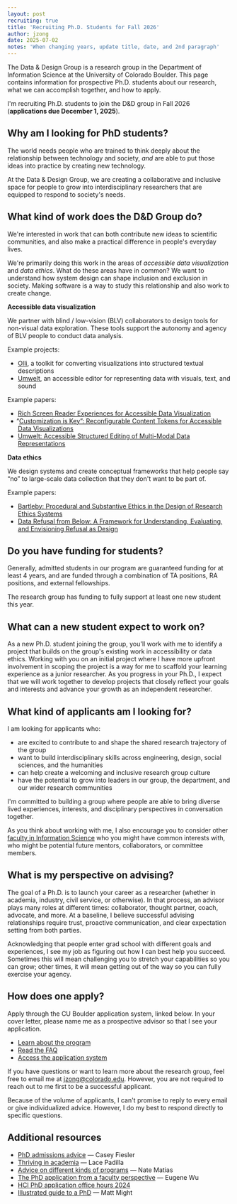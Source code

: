 ```yaml
---
layout: post
recruiting: true
title: 'Recruiting Ph.D. Students for Fall 2026'
author: jzong
date: 2025-07-02
notes: 'When changing years, update title, date, and 2nd paragraph'
---
```


The <span class="dnd">Data & Design</span> Group is a research group in the Department of Information Science at the University of Colorado Boulder. This page contains information for prospective Ph.D. students about our research, what we can accomplish together, and how to apply.

I'm recruiting Ph.D. students to join the <span class="dnd">D&D</span> group in Fall 2026 (**applications due December 1, 2025**).

## Why am I looking for PhD students?

The world needs people who are trained to think deeply about the relationship between technology and society, _and_ are able to put those ideas into practice by creating new technology.

At the <span class="dnd">Data & Design</span> Group, we are creating a collaborative and inclusive space for people to grow into interdisciplinary researchers that are equipped to respond to society's needs.

## What kind of work does the <span class="dnd">D&D</span> Group do?

We're interested in work that can both contribute new ideas to scientific communities, and also make a practical difference in people's everyday lives.

We're primarily doing this work in the areas of _accessible data visualization_ and _data ethics_. What do these areas have in common? We want to understand how system design can shape inclusion and exclusion in society. Making software is a way to study this relationship and also work to create change.

**Accessible data visualization**

We partner with blind / low-vision (BLV) collaborators to design tools for non-visual data exploration. These tools support the autonomy and agency of BLV people to conduct data analysis.

Example projects:

- [Olli](/projects/olli/), a toolkit for converting visualizations into structured textual descriptions
- [Umwelt](/projects/umwelt/), an accessible editor for representing data with visuals, text, and sound

Example papers:

- [Rich Screen Reader Experiences for Accessible Data Visualization](/publications/rich-screen-reader-vis-experiences/)
- <span style="margin-left: -0.25em">“</span>[Customization is Key”: Reconfigurable Content Tokens for Accessible Data Visualizations](/publications/customization/)
- [Umwelt: Accessible Structured Editing of Multi-Modal Data Representations](/publications/umwelt/)

**Data ethics**

We design systems and create conceptual frameworks that help people say “no” to large-scale data collection that they don't want to be part of.

Example papers:

- [Bartleby: Procedural and Substantive Ethics in the Design of Research Ethics Systems](/publications/bartleby/)
- [Data Refusal from Below: A Framework for Understanding, Evaluating, and Envisioning Refusal as Design](/publications/data-refusal/)

## Do you have funding for students?

Generally, admitted students in our program are guaranteed funding for at least 4 years, and are funded through a combination of TA positions, RA positions, and external fellowships.

The research group has funding to fully support at least one new student this year.

## What can a new student expect to work on?

As a new Ph.D. student joining the group, you'll work with me to identify a project that builds on the group's existing work in accessibility or data ethics. Working with you on an initial project where I have more upfront involvement in scoping the project is a way for me to scaffold your learning experience as a junior researcher. As you progress in your Ph.D., I expect that we will work together to develop projects that closely reflect your goals and interests and advance your growth as an independent researcher.

## What kind of applicants am I looking for?

I am looking for applicants who:

- are excited to contribute to and shape the shared research trajectory of the group
- want to build interdisciplinary skills across engineering, design, social sciences, and the humanities
- can help create a welcoming and inclusive research group culture
- have the potential to grow into leaders in our group, the department, and our wider research communities

I'm committed to building a group where people are able to bring diverse lived experiences, interests, and disciplinary perspectives in conversation together.

As you think about working with me, I also encourage you to consider other [faculty in Information Science](https://www.colorado.edu/cmci/people/information-science) who you might have common interests with, who might be potential future mentors, collaborators, or committee members.

## What is my perspective on advising?

The goal of a Ph.D. is to launch your career as a researcher (whether in academia, industry, civil service, or otherwise). In that process, an advisor plays many roles at different times: collaborator, thought partner, coach, advocate, and more. At a baseline, I believe successful advising relationships require trust, proactive communication, and clear expectation setting from both parties.

Acknowledging that people enter grad school with different goals and experiences, I see my job as figuring out how I can best help you succeed. Sometimes this will mean challenging you to stretch your capabilities so you can grow; other times, it will mean getting out of the way so you can fully exercise your agency.

## How does one apply?

Apply through the CU Boulder application system, linked below. In your cover letter, please name me as a prospective advisor so that I see your application.

- [Learn about the program](https://www.colorado.edu/cmdi/infoscience/phd-information-science)
- [Read the FAQ](https://www.colorado.edu/cmdi/infoscience/gd/faq)
- [Access the application system](https://grad.apply.colorado.edu/apply/)

If you have questions or want to learn more about the research group, feel free to email me at <a href="mailto:jzong@colorado.edu">jzong@colorado.edu</a>. However, you are not required to reach out to me first to be a successful applicant.

Because of the volume of applicants, I can't promise to reply to every email or give individualized advice. However, I do my best to respond directly to specific questions.

## Additional resources

- [PhD admissions advice](https://cfiesler.medium.com/phd-admissions-advice-b7a44f97417a) — Casey Fiesler
- [Thriving in academia](https://youtube.com/playlist?list=PLe9dkYfBBHFkJUmqluDocwGuxaZ3y5Zkm&si=ZVU6IEfJi3NN7FPi) — Lace Padilla
- [Advice on different kinds of programs](https://natematias.medium.com/so-you-want-to-study-technology-democracy-and-social-change-9ef3e73fa635) — Nate Matias
- [The PhD application from a faculty perspective](https://www.eugenewu.net/general/2024/11/28/phdtips.html) — Eugene Wu
- [HCI PhD application office hours 2024](https://docs.google.com/document/d/1aNN4YvKXOI0hxeXIcb7nwxMIVgpGWnY-RW7GwZmdy1w/edit?tab=t.0)
- [Illustrated guide to a PhD](https://matt.might.net/articles/phd-school-in-pictures/) — Matt Might
